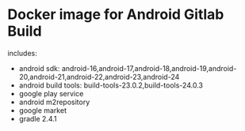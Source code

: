 # Docker image for Android Gitlab Build
includes:
- android sdk: android-16,android-17,android-18,android-19,android-20,android-21,android-22,android-23,android-24
- android build tools: build-tools-23.0.2,build-tools-24.0.3
- google play service
- android m2repository
- google market
- gradle 2.4.1
